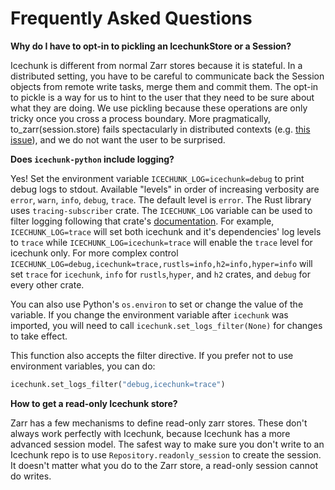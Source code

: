 # Frequently Asked Questions

**Why do I have to opt-in to pickling an IcechunkStore or a Session?**

Icechunk is different from normal Zarr stores because it is stateful. In a distributed setting, you have to be careful to communicate back the Session objects from remote write tasks, merge them and commit them. The opt-in to pickle is a way for us to hint to the user that they need to be sure about what they are doing. We use pickling because these operations are only tricky once you cross a process boundary. More pragmatically, to_zarr(session.store) fails spectacularly in distributed contexts (e.g. [this issue](https://github.com/earth-mover/icechunk/issues/383)), and we do not want the user to be surprised.

**Does `icechunk-python` include logging?**

Yes! Set the environment variable `ICECHUNK_LOG=icechunk=debug` to print debug logs to stdout. Available "levels" in order of increasing verbosity are `error`, `warn`, `info`, `debug`, `trace`. The default level is `error`. The Rust library uses `tracing-subscriber` crate. The `ICECHUNK_LOG` variable can be used to filter logging following that crate's [documentation](https://docs.rs/tracing-subscriber/latest/tracing_subscriber/filter/struct.EnvFilter.html#directives). For example, `ICECHUNK_LOG=trace` will set both icechunk and it's dependencies' log levels to `trace` while `ICECHUNK_LOG=icechunk=trace` will enable the `trace` level for icechunk only. For more complex control `ICECHUNK_LOG=debug,icechunk=trace,rustls=info,h2=info,hyper=info` will set `trace` for `icechunk`, `info` for `rustls`,`hyper`, and `h2` crates, and `debug` for every other crate.

You can also use Python's `os.environ` to set or change the value of the variable. If you change the environment variable after `icechunk` was
imported, you will need to call `icechunk.set_logs_filter(None)` for changes to take effect.

This function also accepts the filter directive. If you prefer not to use environment variables, you can do:

```python
icechunk.set_logs_filter("debug,icechunk=trace")
```

**How to get a read-only Icechunk store?**

Zarr has a few mechanisms to define read-only zarr stores. These don't always work perfectly with Icechunk,
because Icechunk has a more advanced session model. The safest way to make sure you don't write to
an Icechunk repo is to use `Repository.readonly_session` to create the session. It doesn't matter what
you do to the Zarr store, a read-only session cannot do writes.
